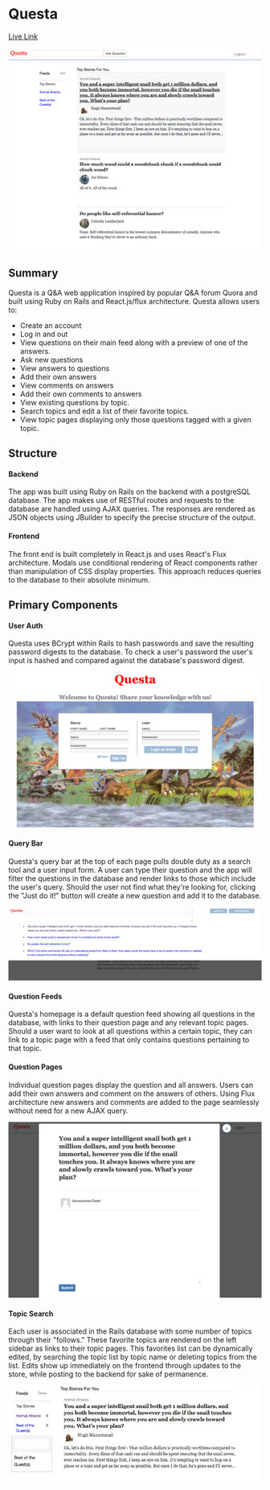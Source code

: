 # Questa

[Live Link](http://www.questa.pro)

![home]

## Summary

Questa is a Q&A web application inspired by popular Q&A forum Quora and built using Ruby on Rails and React.js/flux architecture. Questa allows users to: 

* Create an account
* Log in and out
* View questions on their main feed along with a preview of one of the answers.
* Ask new questions
* View answers to questions
* Add their own answers
* View comments on answers
* Add their own comments to answers
* View existing questions by topic.
* Search topics and edit a list of their favorite topics.
* View topic pages displaying only those questions tagged with a given topic.

## Structure

#### Backend

The app was built using Ruby on Rails on the backend with a postgreSQL database. The app makes use of RESTful routes and
requests to the database are handled using AJAX queries. The responses are rendered as JSON objects using JBuilder to specify
the precise structure of the output.

#### Frontend

The front end is built completely in React.js and uses React's Flux architecture. Modals use conditional rendering of React
components rather than manipulation of CSS display properties. This approach reduces queries to the database to their absolute
minimum.

## Primary Components

#### User Auth
Questa uses BCrypt within Rails to hash passwords and save the resulting password digests to the database. To check a user's password
the user's input is hashed and compared against the database's password digest.

![auth]

#### Query Bar
Questa's query bar at the top of each page pulls double duty as a search tool and a user input form. A user can
type their question and the app will filter the questions in the database and render links to those which include the user's query.
Should the user not find what they're looking for, clicking the "Just do it!" button will create a new question and add it to the database.

![query]

#### Question Feeds
Questa's homepage is a default question feed showing all questions in the database, with links to their question page and any relevant topic pages.
Should a user want to look at all questions within a certain topic, they can link to a topic page with a feed that only contains
questions pertaining to that topic.

#### Question Pages
Individual question pages display the question and all answers. Users can add their own answers and comment on the answers of
others. Using Flux architecture new answers and comments are added to the page seamlessly without need for a new AJAX query.

![answerform]

#### Topic Search
Each user is associated in the Rails database with some number of topics through their "follows." These favorite topics are
rendered on the left sidebar as links to their topic pages. This favorites list can be dynamically edited, by searching
the topic list by topic name or deleting topics from the list. Edits show up immediately on the frontend through updates to 
the store, while posting to the backend for sake of permanence. 

![topicsearch]

[home]: ./app/assets/images/homepage.png
[auth]: ./app/assets/images/auth.png
[query]: ./app/assets/images/query.png
[topicsearch]: ./app/assets/images/topicsearch.png
[answerform]: ./app/assets/images/answerform.png

